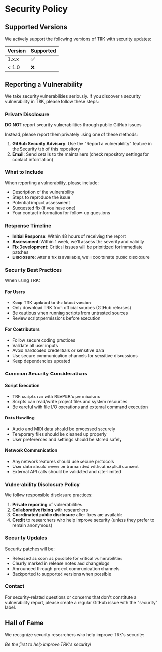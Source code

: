 # Security Policy

## Supported Versions

We actively support the following versions of TRK with security updates:

| Version | Supported          |
| ------- | ------------------ |
| 1.x.x   | :white_check_mark: |
| < 1.0   | :x:                |

## Reporting a Vulnerability

We take security vulnerabilities seriously. If you discover a security vulnerability in TRK, please follow these steps:

### Private Disclosure

**DO NOT** report security vulnerabilities through public GitHub issues.

Instead, please report them privately using one of these methods:

1. **GitHub Security Advisory**: Use the "Report a vulnerability" feature in the Security tab of this repository
2. **Email**: Send details to the maintainers (check repository settings for contact information)

### What to Include

When reporting a vulnerability, please include:

- Description of the vulnerability
- Steps to reproduce the issue
- Potential impact assessment
- Suggested fix (if you have one)
- Your contact information for follow-up questions

### Response Timeline

- **Initial Response**: Within 48 hours of receiving the report
- **Assessment**: Within 1 week, we'll assess the severity and validity
- **Fix Development**: Critical issues will be prioritized for immediate patches
- **Disclosure**: After a fix is available, we'll coordinate public disclosure

### Security Best Practices

When using TRK:

#### For Users

- Keep TRK updated to the latest version
- Only download TRK from official sources (GitHub releases)
- Be cautious when running scripts from untrusted sources
- Review script permissions before execution

#### For Contributors

- Follow secure coding practices
- Validate all user inputs
- Avoid hardcoded credentials or sensitive data
- Use secure communication channels for sensitive discussions
- Keep dependencies updated

### Common Security Considerations

#### Script Execution

- TRK scripts run with REAPER's permissions
- Scripts can read/write project files and system resources
- Be careful with file I/O operations and external command execution

#### Data Handling

- Audio and MIDI data should be processed securely
- Temporary files should be cleaned up properly
- User preferences and settings should be stored safely

#### Network Communication

- Any network features should use secure protocols
- User data should never be transmitted without explicit consent
- External API calls should be validated and rate-limited

### Vulnerability Disclosure Policy

We follow responsible disclosure practices:

1. **Private reporting** of vulnerabilities
2. **Collaborative fixing** with researchers
3. **Coordinated public disclosure** after fixes are available
4. **Credit** to researchers who help improve security (unless they prefer to remain anonymous)

### Security Updates

Security patches will be:

- Released as soon as possible for critical vulnerabilities
- Clearly marked in release notes and changelogs
- Announced through project communication channels
- Backported to supported versions when possible

### Contact

For security-related questions or concerns that don't constitute a vulnerability report, please create a regular GitHub issue with the "security" label.

## Hall of Fame

We recognize security researchers who help improve TRK's security:

<!-- Add contributors here as they help with security -->

*Be the first to help improve TRK's security!*
